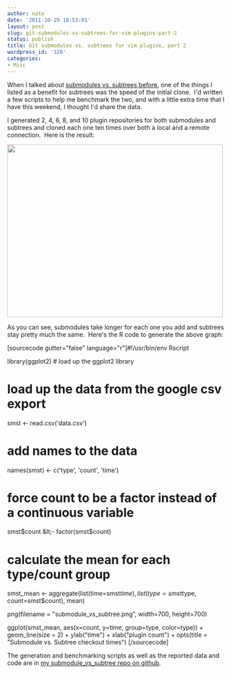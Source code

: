 ```yaml
---
author: nate
date: '2011-10-29 18:53:01'
layout: post
slug: git-submodules-vs-subtrees-for-vim-plugins-part-2
status: publish
title: Git submodules vs. subtrees for vim plugins, part 2
wordpress_id: '328'
categories:
- Misc
---
```


When I talked about <a href="http://endot.org/2011/05/18/git-submodules-vs-subtrees-for-vim-plugins/">submodules vs. subtrees before</a>, one of the things I listed as a benefit for subtrees was the speed of the initial clone.  I'd written a few scripts to help me benchmark the two, and with a little extra time that I have this weekend, I thought I'd share the data.

I generated 2, 4, 6, 8, and 10 plugin repositories for both submodules and subtrees and cloned each one ten times over both a local and a remote connection.  Here is the result:

<a href="http://endot.org/wp-content/uploads/2011/10/submodule_vs_subtree.png"><img class="alignnone size-full wp-image-332" title="submodule_vs_subtree" src="http://endot.org/wp-content/uploads/2011/10/submodule_vs_subtree.png" alt="" width="500" height="400" /></a>

As you can see, submodules take longer for each one you add and subtrees stay pretty much the same.  Here's the R code to generate the above graph:

[sourcecode gutter="false" language="r"]#!/usr/bin/env Rscript

library(ggplot2) # load up the ggplot2 library

# load up the data from the google csv export
smst &lt;- read.csv('data.csv')

# add names to the data
names(smst) &lt;- c('type', 'count', 'time')

# force count to be a factor instead of a continuous variable
smst$count &lt;- factor(smst$count)

# calculate the mean for each type/count group
smst_mean &lt;- aggregate(list(time=smst$time), list(type=smst$type, count=smst$count), mean)

png(filename = &quot;submodule_vs_subtree.png&quot;, width=700, height=700)

ggplot(smst_mean, aes(x=count, y=time, group=type, color=type)) + geom_line(size = 2) + ylab(&quot;time&quot;) + xlab(&quot;plugin count&quot;) + opts(title = &quot;Submodule vs. Subtree checkout times&quot;)
[/sourcecode]

The generation and benchmarking scripts as well as the reported data and code are in <a href="https://github.com/justone/submodule_vs_subtree">my submodule_vs_subtree repo on github</a>.